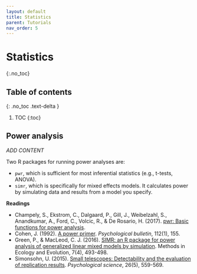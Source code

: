 ```yaml
---
layout: default
title: Statistics
parent: Tutorials
nav_order: 5
---
```


# Statistics
{:.no_toc}

## Table of contents
{: .no_toc .text-delta }

1. TOC
{:toc}

## Power analysis

*ADD CONTENT*

Two R packages for running power analyses are:

- `pwr`, which is sufficient for most inferential statistics (e.g., t-tests, ANOVA). 
- `simr`, which is specifically for mixed effects models. It calculates power by simulating data and results from a model you specify.

**Readings**

- Champely, S., Ekstrom, C., Dalgaard, P., Gill, J., Weibelzahl, S., Anandkumar, A., Ford, C., Volcic, R., & De Rosario, H. (2017). [pwr: Basic functions for power analysis](https://nyuscholars.nyu.edu/en/publications/pwr-basic-functions-for-power-analysis).
- Cohen, J. (1992). [A power primer](https://psycnet.apa.org/fulltext/1992-37683-001.html). *Psychological bulletin*, 112(1), 155.
- Green, P., & MacLeod, C. J. (2016). [SIMR: an R package for power analysis of generalized linear mixed models by simulation](https://besjournals.onlinelibrary.wiley.com/doi/full/10.1111/2041-210X.12504). Methods in Ecology and Evolution, 7(4), 493-498.
- Simonsohn, U. (2015). [Small telescopes: Detectability and the evaluation of replication results](https://journals.sagepub.com/doi/full/10.1177/0956797614567341). *Psychological science*, 26(5), 559-569.

